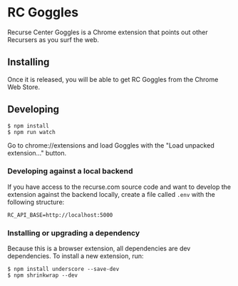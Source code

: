# RC Goggles

Recurse Center Goggles is a Chrome extension that points out other Recursers as you surf the web.

## Installing

Once it is released, you will be able to get RC Goggles from the Chrome Web Store.

## Developing

```
$ npm install
$ npm run watch
```

Go to chrome://extensions and load Goggles with the "Load unpacked extension..." button.

### Developing against a local backend

If you have access to the recurse.com source code and want to develop the extension against the backend locally, create a file called `.env` with the following structure:

```
RC_API_BASE=http://localhost:5000
```

### Installing or upgrading a dependency

Because this is a browser extension, all dependencies are dev dependencies. To install a new extension, run:

```
$ npm install underscore --save-dev
$ npm shrinkwrap --dev
```
